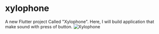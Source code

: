 # xylophone

A new Flutter project Called "Xylophone". Here, I will build application that make sound with press of button.
![Xylophone](https://user-images.githubusercontent.com/47666475/190356903-fbadf19f-d9ff-40af-97a3-1cb8c885a38d.png)

